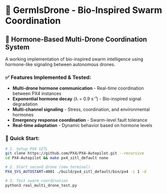 # 🚁 GermIsDrone - Bio-Inspired Swarm Coordination

## 🧬 Hormone-Based Multi-Drone Coordination System

A working implementation of bio-inspired swarm intelligence using hormone-like signaling between autonomous drones.

### ✅ Features Implemented & Tested:
- **Multi-drone hormone communication** - Real-time coordination between PX4 instances
- **Exponential hormone decay** (λ = 0.9 s⁻¹) - Bio-inspired signal degradation
- **Multi-channel signaling** - Stress, coordination, and environmental hormones
- **Emergency response coordination** - Swarm-level fault tolerance
- **Real-time adaptation** - Dynamic behavior based on hormone levels

### 🚀 Quick Start:
```bash
# 1. Setup PX4 SITL
git clone https://github.com/PX4/PX4-Autopilot.git --recursive
cd PX4-Autopilot && make px4_sitl_default none

# 2. Start second drone (new terminal)
PX4_SYS_AUTOSTART=4001 ./build/px4_sitl_default/bin/px4 -i 1 -d

# 3. Test swarm coordination
python3 real_multi_drone_test.py